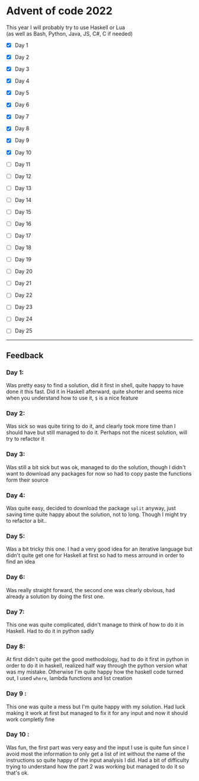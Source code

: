 # Advent of code 2022

This year I will probably try to use Haskell or Lua\
(as well as Bash, Python, Java, JS, C#, C if needed)


- [x] Day 1
- [x] Day 2
- [x] Day 3
- [x] Day 4
- [x] Day 5
- [x] Day 6
- [x] Day 7
- [x] Day 8
- [x] Day 9
- [x] Day 10
- [ ] Day 11
- [ ] Day 12
- [ ] Day 13
- [ ] Day 14
- [ ] Day 15
- [ ] Day 16
- [ ] Day 17
- [ ] Day 18
- [ ] Day 19
- [ ] Day 20
- [ ] Day 21
- [ ] Day 22
- [ ] Day 23
- [ ] Day 24
- [ ] Day 25


---

## Feedback

### Day 1:
Was pretty easy to find a solution, did it first in shell, quite happy to have done it this fast.
Did it in Haskell afterward, quite shorter and seems nice when you understand how to use it, `$` is a nice feature

### Day 2:
Was sick so was quite tiring to do it, and clearly took more time than I should have but still managed to do it.
Perhaps not the nicest solution, will try to refactor it

### Day 3:
Was still a bit sick but was ok, managed to do the solution, though I didn't want to download any packages for now so had to copy paste the functions form their source

### Day 4:
Was quite easy, decided to download the package `split` anyway, just saving time quite happy about the solution, not to long.
Though I might try to refactor a bit..

### Day 5:
Was a bit tricky this one. I had a very good idea for an iterative language but didn't quite get one for Haskell at first so had to mess arround in order to find an idea

### Day 6:
Was really straight forward, the second one was clearly obvious, had already a solution by doing the first one.

### Day 7:
This one was quite complicated, didn't manage to think of how to do it in Haskell. Had to do it in python sadly

### Day 8:
At first didn't quite get the good methodology, had to do it first in python in order to do it in haskell, realized half way through the python version what was my mistake.
Otherwise I'm quite happy how the haskell code turned out, I used `where`, lambda functions and list creation

### Day 9 :
This one was quite a mess but I'm quite happy with my solution.
Had luck making it work at first but managed to fix it for any input and now it should work completly fine

### Day 10 :
Was fun, the first part was very easy and the input I use is quite fun since I avoid most the information to only get a list of int without the name of the instructions so quite happy of the input analysis I did.
Had a bit of difficulty trying to understand how the part 2 was working but managed to do it so that's ok.
